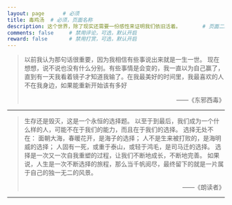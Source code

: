 ```yaml
---
layout: page      # 必须
title: 毒鸡汤  # 必须，页面名称
description: 这个世界，除了现实还需要一份感性来证明我们依旧活着。       # 页面二级标题，描述性文字
comments: false     # 禁用评论，可选，默认开启
reward: false       # 禁用打赏，可选，默认开启
---
```


<style>
body {  }
.page-content { border-bottom: none; }
</style>


>以前我认为那句话很重要，因为我相信有些事说出来就是一生一世。
>现在想想，说不说也没有什么分别。有些事情是会变的，我一直以为自己赢了，直到有一天我看着镜子才知道我输了。在我最美好的时间里，我最喜欢的人不在我身边，如果能重新开始该有多好
><p style="text-align: right;">——《东邪西毒》</p>

---

>生存还是毁灭，这是一个永恒的选择题。
>以至于到最后，我们成为一个什么样的人，可能不在于我们的能力，而且在于我们的选择。
>选择无处不在：
>面朝大海，春暖花开，是海子的选择；
>人不是生来被打败的，是海明威的选择；
>人固有一死，或重于泰山，或轻于鸿毛，是司马迁的选择。
>选择是一次又一次自我重塑的过程，让我们不断地成长，不断地完善。
>如果说，人生是一次不断选择的旅程，那么当千帆阅尽，最终留下的就是一片属于自己的独一无二的风景。
><p style="text-align: right;">——《朗读者》</p>

---